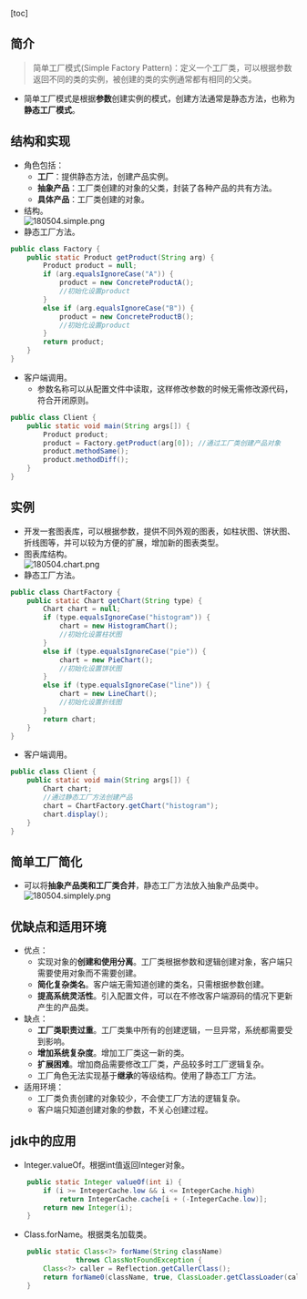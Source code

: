[toc]
## 简介 ##
> 简单工厂模式(Simple Factory Pattern)：定义一个工厂类，可以根据参数返回不同的类的实例，被创建的类的实例通常都有相同的父类。

- 简单工厂模式是根据**参数**创建实例的模式，创建方法通常是静态方法，也称为**静态工厂模式**。

## 结构和实现 ##
- 角色包括：
    - **工厂**：提供静态方法，创建产品实例。
    - **抽象产品**：工厂类创建的对象的父类，封装了各种产品的共有方法。
    - **具体产品**：工厂类创建的对象。
- 结构。<br>![180504.simple.png](https://img-blog.csdn.net/20180504160045714)
- 静态工厂方法。
```java
public class Factory {  
    public static Product getProduct(String arg) {  
        Product product = null;  
        if (arg.equalsIgnoreCase("A")) {  
            product = new ConcreteProductA();  
            //初始化设置product  
        }  
        else if (arg.equalsIgnoreCase("B")) {  
            product = new ConcreteProductB();  
            //初始化设置product  
        }  
        return product;  
    }  
}
```

- 客户端调用。  
    - 参数名称可以从配置文件中读取，这样修改参数的时候无需修改源代码，符合开闭原则。
```java
public class Client {  
    public static void main(String args[]) {  
        Product product;   
        product = Factory.getProduct(arg[0]); //通过工厂类创建产品对象  
        product.methodSame();  
        product.methodDiff();  
    }  
}  
```

## 实例 ##
- 开发一套图表库，可以根据参数，提供不同外观的图表，如柱状图、饼状图、折线图等，并可以较为方便的扩展，增加新的图表类型。
- 图表库结构。<br>![180504.chart.png](https://img-blog.csdn.net/20180504160155741)
- 静态工厂方法。
```java
public class ChartFactory {  
    public static Chart getChart(String type) {  
        Chart chart = null;  
        if (type.equalsIgnoreCase("histogram")) {  
            chart = new HistogramChart();  
            //初始化设置柱状图  
        }  
        else if (type.equalsIgnoreCase("pie")) {  
            chart = new PieChart();  
            //初始化设置饼状图 
        }  
        else if (type.equalsIgnoreCase("line")) {  
            chart = new LineChart();  
            //初始化设置折线图         
        }  
        return chart;  
    }  
}  
```

- 客户端调用。
```java
public class Client {  
    public static void main(String args[]) {  
        Chart chart; 
		//通过静态工厂方法创建产品 
        chart = ChartFactory.getChart("histogram");  
        chart.display();  
    }  
}
```

## 简单工厂简化 ##
- 可以将**抽象产品类和工厂类合并**，静态工厂方法放入抽象产品类中。<br>![180504.simplely.png](https://img-blog.csdn.net/20180504160245157)

## 优缺点和适用环境 ##
- 优点：
    - 实现对象的**创建和使用分离**。工厂类根据参数和逻辑创建对象，客户端只需要使用对象而不需要创建。
    - **简化复杂类名**。客户端无需知道创建的类名，只需根据参数创建。
    - **提高系统灵活性**。引入配置文件，可以在不修改客户端源码的情况下更新产生的产品类。
- 缺点：
    - **工厂类职责过重**。工厂类集中所有的创建逻辑，一旦异常，系统都需要受到影响。
    - **增加系统复杂度**。增加工厂类这一新的类。
    - **扩展困难**。增加商品需要修改工厂类，产品较多时工厂逻辑复杂。
    - 工厂角色无法实现基于**继承**的等级结构。使用了静态工厂方法。
- 适用环境：
    - 工厂类负责创建的对象较少，不会使工厂方法的逻辑复杂。
    - 客户端只知道创建对象的参数，不关心创建过程。

## jdk中的应用 ##
- Integer.valueOf。根据int值返回Integer对象。
```java
    public static Integer valueOf(int i) {
        if (i >= IntegerCache.low && i <= IntegerCache.high)
            return IntegerCache.cache[i + (-IntegerCache.low)];
        return new Integer(i);
    }
```

- Class.forName。根据类名加载类。
```java
    public static Class<?> forName(String className)
                throws ClassNotFoundException {
        Class<?> caller = Reflection.getCallerClass();
        return forName0(className, true, ClassLoader.getClassLoader(caller), caller);
    }
```
